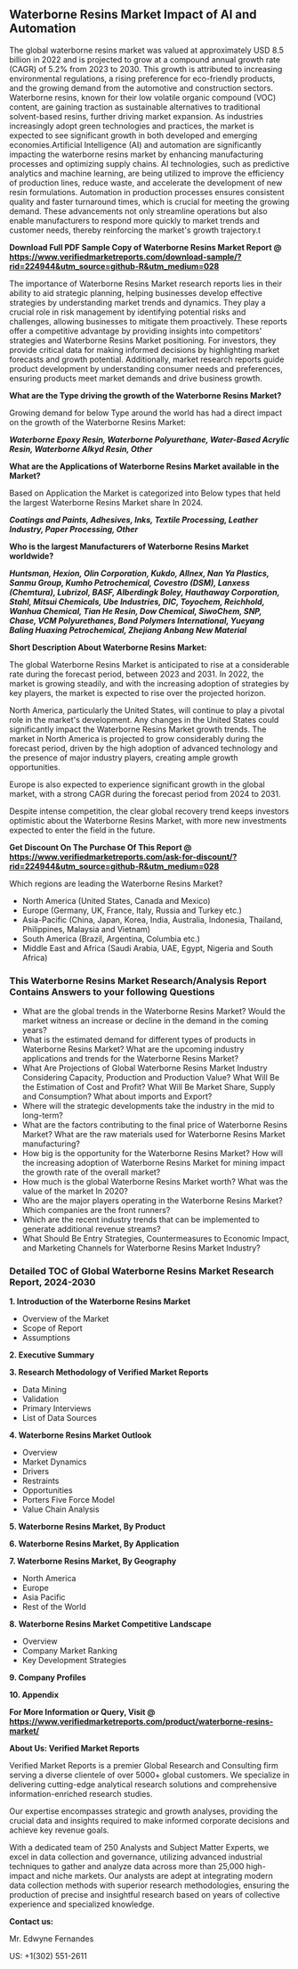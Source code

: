 <h2>Waterborne Resins Market Impact of AI and Automation</h2>The global waterborne resins market was valued at approximately USD 8.5 billion in 2022 and is projected to grow at a compound annual growth rate (CAGR) of 5.2% from 2023 to 2030. This growth is attributed to increasing environmental regulations, a rising preference for eco-friendly products, and the growing demand from the automotive and construction sectors. Waterborne resins, known for their low volatile organic compound (VOC) content, are gaining traction as sustainable alternatives to traditional solvent-based resins, further driving market expansion. As industries increasingly adopt green technologies and practices, the market is expected to see significant growth in both developed and emerging economies.Artificial Intelligence (AI) and automation are significantly impacting the waterborne resins market by enhancing manufacturing processes and optimizing supply chains. AI technologies, such as predictive analytics and machine learning, are being utilized to improve the efficiency of production lines, reduce waste, and accelerate the development of new resin formulations. Automation in production processes ensures consistent quality and faster turnaround times, which is crucial for meeting the growing demand. These advancements not only streamline operations but also enable manufacturers to respond more quickly to market trends and customer needs, thereby reinforcing the market's growth trajectory.t</p><p id="" class=""><strong>Download Full PDF Sample Copy of Waterborne Resins Market Report @ <a href="https://www.verifiedmarketreports.com/download-sample/?rid=224944&utm_source=github-R&utm_medium=028" target="_blank">https://www.verifiedmarketreports.com/download-sample/?rid=224944&utm_source=github-R&utm_medium=028</a></strong></p><p>The importance of&nbsp;Waterborne Resins Market research reports lies in their ability to aid strategic planning, helping businesses develop effective strategies by understanding market trends and dynamics. They play a crucial role in risk management by identifying potential risks and challenges, allowing businesses to mitigate them proactively. These reports offer a competitive advantage by providing insights into competitors' strategies and Waterborne Resins Market positioning. For investors, they provide critical data for making informed decisions by highlighting market forecasts and growth potential. Additionally, market research reports guide product development by understanding consumer needs and preferences, ensuring products meet market demands and drive business growth.</p><p><strong>What are the&nbsp;Type driving the growth of the Waterborne Resins Market?</strong></p><p id="" class="">Growing demand for below Type around the world has had a direct impact on the growth of the Waterborne Resins Market:</p><em><strong>Waterborne Epoxy Resin, Waterborne Polyurethane, Water-Based Acrylic Resin, Waterborne Alkyd Resin, Other</strong></em></p><strong>What are the&nbsp;Applications&nbsp;of Waterborne Resins Market available in the Market?</strong></p><p id="" class="">Based on Application the Market is categorized into Below types that held the largest Waterborne Resins Market share In 2024.</p><em><strong>Coatings and Paints, Adhesives, Inks, Textile Processing, Leather Industry, Paper Processing, Other</strong></em></p><strong>Who is the largest Manufacturers of Waterborne Resins Market worldwide?</strong></p><p><em><strong>Huntsman, Hexion, Olin Corporation, Kukdo, Allnex, Nan Ya Plastics, Sanmu Group, Kumho Petrochemical, Covestro (DSM), Lanxess (Chemtura), Lubrizol, BASF, Alberdingk Boley, Hauthaway Corporation, Stahl, Mitsui Chemicals, Ube Industries, DIC, Toyochem, Reichhold, Wanhua Chemical, Tian He Resin, Dow Chemical, SiwoChem, SNP, Chase, VCM Polyurethanes, Bond Polymers International, Yueyang Baling Huaxing Petrochemical, Zhejiang Anbang New Material</strong></em></p><p id="" class=""><strong>Short Description About Waterborne Resins Market:</strong></p><p>The global Waterborne Resins Market is anticipated to rise at a considerable rate during the forecast period, between 2023 and 2031. In 2022, the market is growing steadily, and with the increasing adoption of strategies by key players, the market is expected to rise over the projected horizon.</p><p>North America, particularly the United States, will continue to play a pivotal role in the market's development. Any changes in the United States could significantly impact the Waterborne Resins Market growth trends. The market in North America is projected to grow considerably during the forecast period, driven by the high adoption of advanced technology and the presence of major industry players, creating ample growth opportunities.</p><p>Europe is also expected to experience significant growth in the global market, with a strong CAGR during the forecast period from 2024 to 2031.</p><p>Despite intense competition, the clear global recovery trend keeps investors optimistic about the Waterborne Resins Market, with more new investments expected to enter the field in the future.</p><p id="" class=""><strong>Get Discount On The Purchase Of This Report @ <a href="https://www.verifiedmarketreports.com/ask-for-discount/?rid=224944&utm_source=github-R&utm_medium=028" target="_blank">https://www.verifiedmarketreports.com/ask-for-discount/?rid=224944&utm_source=github-R&utm_medium=028</a></strong></p>Which regions are leading the Waterborne Resins Market?</p><ul><li>North America (United States, Canada and Mexico)</li><li>Europe (Germany, UK, France, Italy, Russia and Turkey etc.)</li><li>Asia-Pacific (China, Japan, Korea, India, Australia, Indonesia, Thailand, Philippines, Malaysia and Vietnam)</li><li>South America (Brazil, Argentina, Columbia etc.)</li><li>Middle East and Africa (Saudi Arabia, UAE, Egypt, Nigeria and South Africa)</li></ul><h3 id="" class="">This Waterborne Resins Market Research/Analysis Report Contains Answers to your following Questions</h3><ul><li>What are the global trends in the Waterborne Resins Market? Would the market witness an increase or decline in the demand in the coming years?</li><li>What is the estimated demand for different types of products in Waterborne Resins Market? What are the upcoming industry applications and trends for the Waterborne Resins Market?</li><li>What Are Projections of Global Waterborne Resins Market Industry Considering Capacity, Production and Production Value? What Will Be the Estimation of Cost and Profit? What Will Be Market Share, Supply and Consumption? What about imports and Export?</li><li>Where will the strategic developments take the industry in the mid to long-term?</li><li>What are the factors contributing to the final price of Waterborne Resins Market? What are the raw materials used for Waterborne Resins Market manufacturing?</li><li>How big is the opportunity for the Waterborne Resins Market? How will the increasing adoption of Waterborne Resins Market for mining impact the growth rate of the overall market?</li><li>How much is the global Waterborne Resins Market worth? What was the value of the market In 2020?</li><li>Who are the major players operating in the Waterborne Resins Market? Which companies are the front runners?</li><li>Which are the recent industry trends that can be implemented to generate additional revenue streams?</li><li>What Should Be Entry Strategies, Countermeasures to Economic Impact, and Marketing Channels for Waterborne Resins Market Industry?</li></ul><h3 id="" class="">Detailed TOC of Global Waterborne Resins Market Research Report, 2024-2030</h3><p id="" class=""><strong>1. Introduction of the Waterborne Resins Market</strong></p><ul><li>Overview of the Market</li><li>Scope of Report</li><li>Assumptions</li></ul><p id="" class=""><strong>2. Executive Summary</strong></p><p id="" class=""><strong>3. Research Methodology of Verified Market Reports</strong></p><ul><li>Data Mining</li><li>Validation</li><li>Primary Interviews</li><li>List of Data Sources</li></ul><p id="" class=""><strong>4. Waterborne Resins Market Outlook</strong></p><ul><li>Overview</li><li>Market Dynamics</li><li>Drivers</li><li>Restraints</li><li>Opportunities</li><li>Porters Five Force Model</li><li>Value Chain Analysis</li></ul><p id="" class=""><strong>5. Waterborne Resins Market, By Product</strong></p><p id="" class=""><strong>6. Waterborne Resins Market, By Application</strong></p><p id="" class=""><strong>7. Waterborne Resins Market, By Geography</strong></p><ul><li>North America</li><li>Europe</li><li>Asia Pacific</li><li>Rest of the World</li></ul><p id="" class=""><strong>8. Waterborne Resins Market Competitive Landscape</strong></p><ul><li>Overview</li><li>Company Market Ranking</li><li>Key Development Strategies</li></ul><p id="" class=""><strong>9. Company Profiles</strong></p><p id="" class=""><strong>10. Appendix</strong></p><p id="" class=""><strong>For More Information or Query, Visit @ <a href="https://www.verifiedmarketreports.com/product/waterborne-resins-market/" target="_blank">https://www.verifiedmarketreports.com/product/waterborne-resins-market/</a></strong></p><p id="" class=""><strong>About Us: Verified Market Reports</strong></p><p id="" class="">Verified Market Reports is a premier Global Research and Consulting firm serving a diverse clientele of over 5000+ global customers. We specialize in delivering cutting-edge analytical research solutions and comprehensive information-enriched research studies.</p><p id="" class="">Our expertise encompasses strategic and growth analyses, providing the crucial data and insights required to make informed corporate decisions and achieve key revenue goals.</p><p id="" class="">With a dedicated team of 250 Analysts and Subject Matter Experts, we excel in data collection and governance, utilizing advanced industrial techniques to gather and analyze data across more than 25,000 high-impact and niche markets. Our analysts are adept at integrating modern data collection methods with superior research methodologies, ensuring the production of precise and insightful research based on years of collective experience and specialized knowledge.</p><p id="" class=""><strong>Contact us:</strong></p><p id="" class="">Mr. Edwyne Fernandes</p><p id="" class="">US: +1(302) 551-2611</p>
